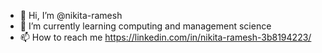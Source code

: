 - 👋 Hi, I’m @nikita-ramesh
- 🌱 I’m currently learning computing and management science
- 📫 How to reach me https://linkedin.com/in/nikita-ramesh-3b8194223/

<!---
nikita-ramesh/nikita-ramesh is a ✨ special ✨ repository because its `README.md` (this file) appears on your GitHub profile.
You can click the Preview link to take a look at your changes.
--->
